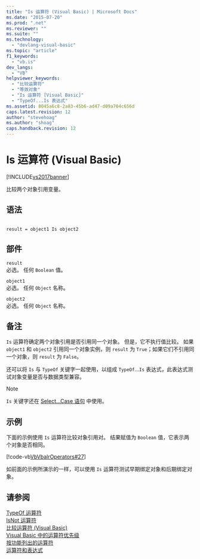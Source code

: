 ```yaml
---
title: "Is 运算符 (Visual Basic) | Microsoft Docs"
ms.date: "2015-07-20"
ms.prod: ".net"
ms.reviewer: ""
ms.suite: ""
ms.technology: 
  - "devlang-visual-basic"
ms.topic: "article"
f1_keywords: 
  - "vb.is"
dev_langs: 
  - "VB"
helpviewer_keywords: 
  - "比较运算符"
  - "等效对象"
  - "Is 运算符 [Visual Basic]"
  - "TypeOf...Is 表达式"
ms.assetid: 8045a6c8-2a83-45b6-ad47-d09a704c656d
caps.latest.revision: 12
author: "stevehoag"
ms.author: "shoag"
caps.handback.revision: 12
---
```

# Is 运算符 (Visual Basic)
[!INCLUDE[vs2017banner](../../../visual-basic/includes/vs2017banner.md)]

比较两个对象引用变量。  
  
## 语法  
  
```  
  
result = object1 Is object2  
```  
  
## 部件  
 `result`  
 必选。  任何 `Boolean` 值。  
  
 `object1`  
 必选。  任何 `Object` 名称。  
  
 `object2`  
 必选。  任何 `Object` 名称。  
  
## 备注  
 `Is` 运算符确定两个对象引用是否引用同一个对象。  但是，它不执行值比较。  如果 `object1` 和 `object2` 引用同一个对象实例，则 `result` 为 `True`；如果它们不引用同一个对象，则 `result` 为 `False`。  
  
 还可以将 `Is` 与 `TypeOf` 关键字一起使用，以组成 `TypeOf`...`Is` 表达式，此表达式测试对象变量是否与数据类型兼容。  
  
> [!NOTE]
>  `Is` 关键字还在 [Select...Case 语句](../../../visual-basic/language-reference/statements/select-case-statement.md) 中使用。  
  
## 示例  
 下面的示例使用 `Is` 运算符比较对象引用对。  结果赋值为 `Boolean` 值，它表示两个对象是否相同。  
  
 [!code-vb[VbVbalrOperators#27](../../../visual-basic/language-reference/operators/codesnippet/VisualBasic/is-operator_1.vb)]  
  
 如前面的示例所演示的一样，可以使用 `Is` 运算符测试早期绑定对象和后期绑定对象。  
  
## 请参阅  
 [TypeOf 运算符](../../../visual-basic/language-reference/operators/typeof-operator.md)   
 [IsNot 运算符](../../../visual-basic/language-reference/operators/isnot-operator.md)   
 [比较运算符 \(Visual Basic\)](../../../visual-basic/programming-guide/language-features/operators-and-expressions/comparison-operators.md)   
 [Visual Basic 中的运算符优先级](../../../visual-basic/language-reference/operators/operator-precedence.md)   
 [按功能列出的运算符](../../../visual-basic/language-reference/operators/operators-listed-by-functionality.md)   
 [运算符和表达式](../../../visual-basic/programming-guide/language-features/operators-and-expressions/index.md)